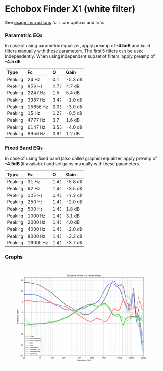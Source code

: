 # Echobox Finder X1 (white filter)
See [usage instructions](https://github.com/jaakkopasanen/AutoEq#usage) for more options and info.

### Parametric EQs
In case of using parametric equalizer, apply preamp of **-4.5dB** and build filters manually
with these parameters. The first 5 filters can be used independently.
When using independent subset of filters, apply preamp of **-4.5 dB**.

| Type    | Fc       |    Q | Gain    |
|:--------|:---------|:-----|:--------|
| Peaking | 24 Hz    | 0.1  | -5.3 dB |
| Peaking | 856 Hz   | 0.73 | 4.7 dB  |
| Peaking | 2247 Hz  | 1.5  | 5.4 dB  |
| Peaking | 3387 Hz  | 3.47 | -1.0 dB |
| Peaking | 15656 Hz | 0.05 | -3.0 dB |
| Peaking | 15 Hz    | 1.27 | -0.5 dB |
| Peaking | 4777 Hz  | 3.7  | 1.6 dB  |
| Peaking | 6147 Hz  | 3.53 | -4.0 dB |
| Peaking | 9956 Hz  | 0.91 | 1.2 dB  |

### Fixed Band EQs
In case of using fixed band (also called graphic) equalizer, apply preamp of **-4.5dB**
(if available) and set gains manually with these parameters.

| Type    | Fc       |    Q | Gain    |
|:--------|:---------|:-----|:--------|
| Peaking | 31 Hz    | 1.41 | -5.8 dB |
| Peaking | 62 Hz    | 1.41 | -3.5 dB |
| Peaking | 125 Hz   | 1.41 | -3.3 dB |
| Peaking | 250 Hz   | 1.41 | -2.0 dB |
| Peaking | 500 Hz   | 1.41 | 1.8 dB  |
| Peaking | 1000 Hz  | 1.41 | 3.1 dB  |
| Peaking | 2000 Hz  | 1.41 | 4.0 dB  |
| Peaking | 4000 Hz  | 1.41 | -2.0 dB |
| Peaking | 8000 Hz  | 1.41 | -3.3 dB |
| Peaking | 16000 Hz | 1.41 | -3.7 dB |

### Graphs
![](./Echobox%20Finder%20X1%20(white%20filter).png)